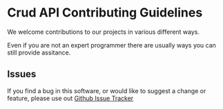# Crud API Contributing Guidelines

We welcome contributions to our projects in various different ways.

Even if you are not an expert programmer there are usually ways you can still provide assitance.

## Issues

If you find a bug in this software, or would like to suggest a change or feature, please use out [Github Issue Tracker](https://github.com/taskforcedev/crud-api/issues)